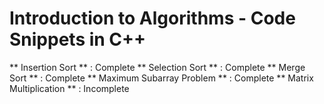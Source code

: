 # Introduction to Algorithms - Code Snippets in C++ #
** Insertion Sort ** : Complete
** Selection Sort ** : Complete
** Merge Sort ** : Complete
** Maximum Subarray Problem ** : Complete
** Matrix Multiplication ** : Incomplete

